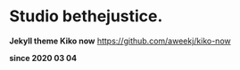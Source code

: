 # Studio bethejustice.
**Jekyll theme Kiko now**
https://github.com/aweekj/kiko-now

**since 2020 03 04**
